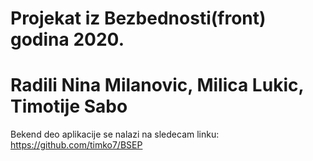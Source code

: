 # Projekat iz Bezbednosti(front) godina 2020. 
# Radili Nina Milanovic, Milica Lukic, Timotije Sabo

Bekend deo aplikacije se nalazi na sledecam linku: https://github.com/timko7/BSEP
